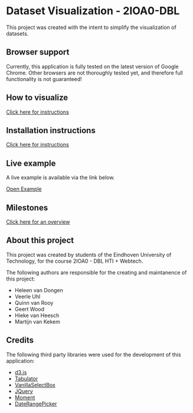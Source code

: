 # Dataset Visualization - 2IOA0-DBL
This project was created with the intent to simplify the visualization of datasets.

## Browser support
Currently, this application is fully tested on the latest version of Google Chrome.
Other browsers are not thoroughly tested yet, and therefore full functionality is not guaranteed!

## How to visualize

[Click here for instructions](HOWTO.md)

## Installation instructions

[Click here for instructions](INSTALL.md)

## Live example
A live example is available via the link below.

[Open Example](https://projects.vankekem.com/dblinterim/)

## Milestones

[Click here for an overview](MILESTONES.md)

## About this project
This project was created by students of the Eindhoven University of Technology, for the course 2IOA0 - DBL HTI + Webtech.

The following authors are responsible for the creating and maintanence of this project:
* Heleen van Dongen
* Veerle Uhl
* Quinn van Rooy
* Geert Wood
* Hieke van Heesch
* Martijn van Kekem

## Credits
The following third party libraries were used for the development of this application:
* [d3.js](https://github.com/d3/d3)
* [Tabulator](https://github.com/olifolkerd/tabulator)
* [VanillaSelectBox](https://github.com/PhilippeMarcMeyer/vanillaSelectBox)
* [JQuery](https://github.com/jquery/jquery)
* [Moment](https://github.com/moment/moment)
* [DateRangePicker](https://github.com/dangrossman/daterangepicker)

